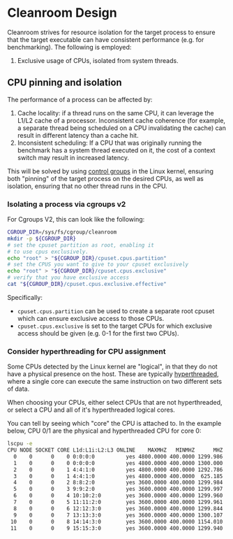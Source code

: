 # Cleanroom Design

Cleanroom strives for resource isolation for the target process to ensure that
the target executable can have consistent performance (e.g. for benchmarking).
The following is employed:

1. Exclusive usage of CPUs, isolated from system threads.

## CPU pinning and isolation

The performance of a process can be affected by:

1. Cache locality: if a thread runs on the same CPU, it can leverage the L1/L2
   cache of a processor. Inconsistent cache coherence (for example, a separate
   thread being scheduled on a CPU invalidating the cache) can result in
   different latency than a cache hit.
2. Inconsistent scheduling: If a CPU that was originally running the benchmark
   has a system thread executed on it, the cost of a context switch may result
   in increased latency.

This will be solved by using [control
groups](https://docs.kernel.org/admin-guide/cgroup-v2.html) in the Linux kernel,
ensuring both "pinning" of the target process on the desired CPUs, as well as
isolation, ensuring that no other thread runs in the CPU.

### Isolating a process via cgroups v2

For Cgroups V2, this can look like the following:

```bash
CGROUP_DIR=/sys/fs/cgroup/cleanroom
mkdir -p ${CGROUP_DIR}
# set the cpuset partition as root, enabling it
# to use cpus exclusively.
echo "root" > "${CGROUP_DIR}/cpuset.cpus.partition"
# set the CPUS you want to give to your cpuset exclusively
echo "root" > "${CGROUP_DIR}/cpuset.cpus.exclusive"
# verify that you have exclusive access
cat "${CGROUP_DIR}/cpuset.cpus.exclusive.effective"
```

Specifically:

- `cpuset.cpus.partition` can be used to create a separate root cpuset which can
  ensure exclusive access to those CPUs.
- `cpuset.cpus.exclusive` is set to the target CPUs for which exclusive access
  should be given (e.g. 0-1 for the first two CPUs).

### Consider hyperthreading for CPU assignment

Some CPUs detected by the Linux kernel are "logical", in that they do not have a
physical presence on the host. These are typically
[hyperthreaded](https://en.wikipedia.org/wiki/Hyper-threading), where a single
core can execute the same instruction on two different sets of data.

When choosing your CPUs, either select CPUs that are not hyperthreaded, or
select a CPU and all of it's hyperthreaded logical cores.

You can tell by seeing which "core" the CPU is attached to. In the example below,
CPU 0/1 are the physical and hyperthreaded CPU for core 0:

```bash
lscpu -e
CPU NODE SOCKET CORE L1d:L1i:L2:L3 ONLINE    MAXMHZ   MINMHZ      MHZ
  0    0      0    0 0:0:0:0          yes 4800.0000 400.0000 1299.986
  1    0      0    0 0:0:0:0          yes 4800.0000 400.0000 1300.000
  2    0      0    1 4:4:1:0          yes 4800.0000 400.0000 1292.786
  3    0      0    1 4:4:1:0          yes 4800.0000 400.0000  625.185
  4    0      0    2 8:8:2:0          yes 3600.0000 400.0000 1299.984
  5    0      0    3 9:9:2:0          yes 3600.0000 400.0000 1299.997
  6    0      0    4 10:10:2:0        yes 3600.0000 400.0000 1299.960
  7    0      0    5 11:11:2:0        yes 3600.0000 400.0000 1299.961
  8    0      0    6 12:12:3:0        yes 3600.0000 400.0000 1299.844
  9    0      0    7 13:13:3:0        yes 3600.0000 400.0000 1300.107
 10    0      0    8 14:14:3:0        yes 3600.0000 400.0000 1154.010
 11    0      0    9 15:15:3:0        yes 3600.0000 400.0000 1299.940
```